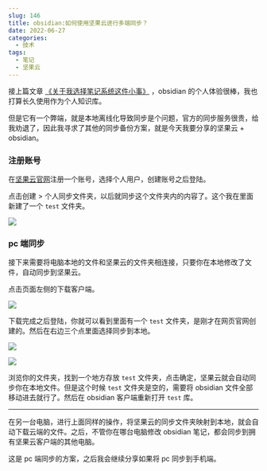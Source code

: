 ```yaml
---
slug: 146
title: obsidian:如何使用坚果云进行多端同步？
date: 2022-06-27
categories: 
  - 技术
tags: 
  - 笔记
  - 坚果云
---
```



接上篇文章 [《关于我选择笔记系统这件小事》](/blog/121.html) ，obsidian 的个人体验很棒，我也打算长久使用作为个人知识库。

但是它有一个弊端，就是本地离线化导致同步是个问题，官方的同步服务很贵，给我劝退了，因此我寻求了其他的同步备份方案，就是今天我要分享的坚果云 + obsidian。

### 注册账号

在[坚果云官网](https://www.jianguoyun.com/)注册一个账号，选择个人用户，创建账号之后登陆。

点击创建  > 个人同步文件夹，以后就同步这个文件夹内的内容了。这个我在里面新建了一个 `test` 文件夹。

![](https://imgurl.zishu.me/images/old/2022/06/27/62b94366de13d.png)



### pc 端同步

接下来需要将电脑本地的文件和坚果云的文件夹相连接，只要你在本地修改了文件，自动同步到坚果云。

点击页面左侧的下载客户端。

![](https://imgurl.zishu.me/images/old/2022/06/27/62b9439368ec1.png)

下载完成之后登陆，你就可以看到里面有一个 `test` 文件夹，是刚才在网页官网创建的。然后在右边三个点里面选择同步到本地。

![](https://imgurl.zishu.me/images/old/2022/06/27/62b943c4a7983.png)

![](https://imgurl.zishu.me/images/old/2022/06/27/62b9440959f60.png)

浏览你的文件夹，找到一个地方存放 `test` 文件夹，点击确定，坚果云就会自动同步你在本地文件。但是这个时候 `test` 文件夹是空的，需要将 obsidian 文件全部移动进去就行了。然后在 obsidian 客户端重新打开 `test` 库。

---
在另一台电脑，进行上面同样的操作，将坚果云的同步文件夹映射到本地，就会自动下载云端的文件。之后，不管你在哪台电脑修改 obsidian 笔记，都会同步到拥有坚果云客户端的其他电脑。

这是 pc 端同步的方案，之后我会继续分享如果将 pc 同步到手机端。